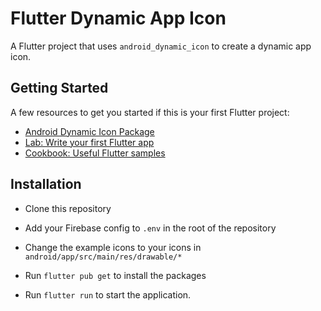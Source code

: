 # Flutter Dynamic App Icon

A Flutter project that uses ```android_dynamic_icon``` to create a dynamic app icon.

## Getting Started

A few resources to get you started if this is your first Flutter project:

- [Android Dynamic Icon Package](https://github.com/yatharth25/android_dynamic_icon/tree/main)
- [Lab: Write your first Flutter app](https://docs.flutter.dev/get-started/codelab)
- [Cookbook: Useful Flutter samples](https://docs.flutter.dev/cookbook)

## Installation

- Clone this repository

- Add your Firebase config to ```.env``` in the root of the repository 

- Change the example icons to your icons in ```android/app/src/main/res/drawable/*```

- Run ```flutter pub get``` to install the packages

- Run ```flutter run``` to start the application.